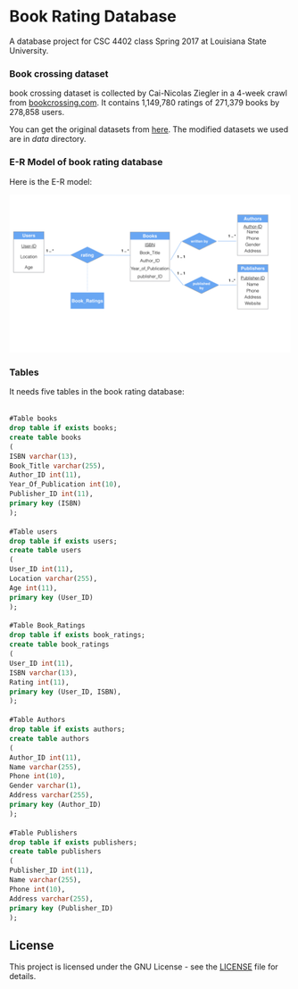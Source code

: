 # Book Rating Database

A database project for CSC 4402 class Spring 2017 at Louisiana State University.

### Book crossing dataset
book crossing dataset is collected by Cai-Nicolas Ziegler in a 4-week crawl from [bookcrossing.com](https://www.bookcrossing.com/). It contains 1,149,780 ratings of 271,379 books by 278,858 users.

You can get the original datasets from [here](http://www2.informatik.uni-freiburg.de/~cziegler/BX/).
The modified datasets we used are in *data* directory.

### E-R Model of book rating database

Here is the E-R model:

![E-R-diagram](e-r-diagram.jpeg)

### Tables

It needs five tables in the book rating database:
```sql

#Table books
drop table if exists books;
create table books
(
ISBN varchar(13),
Book_Title varchar(255),
Author_ID int(11),
Year_Of_Publication int(10),
Publisher_ID int(11),
primary key (ISBN)
);

#Table users
drop table if exists users;
create table users
(
User_ID int(11),
Location varchar(255),
Age int(11),
primary key (User_ID)
);

#Table Book_Ratings
drop table if exists book_ratings;
create table book_ratings
(
User_ID int(11),
ISBN varchar(13),
Rating int(11),
primary key (User_ID, ISBN),
);

#Table Authors
drop table if exists authors;
create table authors
(
Author_ID int(11),
Name varchar(255),
Phone int(10),
Gender varchar(1),
Address varchar(255),
primary key (Author_ID)
);

#Table Publishers
drop table if exists publishers;
create table publishers
(
Publisher_ID int(11),
Name varchar(255),
Phone int(10),
Address varchar(255),
primary key (Publisher_ID)
);
```
## License

This project is licensed under the GNU License - see the [LICENSE](LICENSE) file for details.
